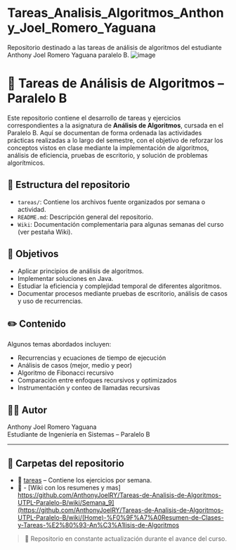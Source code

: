 # Tareas_Analisis_Algoritmos_Anthony_Joel_Romero_Yaguana
Repositorio destinado a las tareas de análisis de algoritmos del estudiante Anthony Joel Romero Yaguana paralelo B.
![image](https://github.com/user-attachments/assets/530ffc16-35fa-4eca-bb10-413855449099)

# 📘 Tareas de Análisis de Algoritmos – Paralelo B

Este repositorio contiene el desarrollo de tareas y ejercicios correspondientes a la asignatura de **Análisis de Algoritmos**, cursada en el Paralelo B. Aquí se documentan de forma ordenada las actividades prácticas realizadas a lo largo del semestre, con el objetivo de reforzar los conceptos vistos en clase mediante la implementación de algoritmos, análisis de eficiencia, pruebas de escritorio, y solución de problemas algorítmicos.

## 📁 Estructura del repositorio

- `tareas/`: Contiene los archivos fuente organizados por semana o actividad.
- `README.md`: Descripción general del repositorio.
- `Wiki`: Documentación complementaria para algunas semanas del curso (ver pestaña Wiki).

## 🎯 Objetivos

- Aplicar principios de análisis de algoritmos.
- Implementar soluciones en Java.
- Estudiar la eficiencia y complejidad temporal de diferentes algoritmos.
- Documentar procesos mediante pruebas de escritorio, análisis de casos y uso de recurrencias.

## ✏️ Contenido

Algunos temas abordados incluyen:

- Recurrencias y ecuaciones de tiempo de ejecución
- Análisis de casos (mejor, medio y peor)
- Algoritmo de Fibonacci recursivo
- Comparación entre enfoques recursivos y optimizados
- Instrumentación y conteo de llamadas recursivas

## 👨‍💻 Autor

Anthony Joel Romero Yaguana  
Estudiante de Ingeniería en Sistemas – Paralelo B

---
## 📁 Carpetas del repositorio

- 📂 [tareas](tareas/) – Contiene los ejercicios por semana.
- 📂 - [Wiki con los resumenes y mas] https://github.com/AnthonyJoelRY/Tareas-de-Analisis-de-Algoritmos-UTPL-Paralelo-B/wiki/Semana_9](https://github.com/AnthonyJoelRY/Tareas-de-Analisis-de-Algoritmos-UTPL-Paralelo-B/wiki/(Home)-%F0%9F%A7%A0Resumen-de-Clases-y-Tareas-%E2%80%93-An%C3%A1lisis-de-Algoritmos

> 📌 Repositorio en constante actualización durante el avance del curso.
